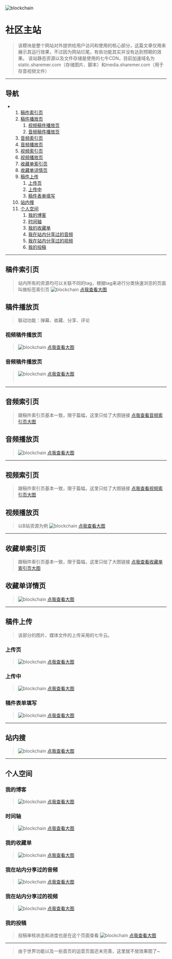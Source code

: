 ![blockchain](https://raw.githubusercontent.com/exceting/sharemer/master/business/api/master/src/main/resources/static/image/logo.png "ShareMer")
# 社区主站
>该模块是整个网站对外提供给用户访问和使用的核心部分，这篇文章仅用来展示其运行效果，不过因为网站烂尾，有些功能其实并没有达到预期的效果。
>该站静态资源以及文件存储是使用的七牛CDN，目前加速域名为static.sharemer.com（存储图片、脚本）和media.sharemer.com（用于存音视频文件）

------

## 导航

<div class="toc">
<ul>
    <li>
        <ol>
            <li>
                <a href="#稿件索引页">稿件索引页</a>
            </li>
            <li>
                <a href="#稿件播放页">稿件播放页</a>
                <ol>
                    <li><a href="#视频稿件播放页">视频稿件播放页</a></li>
                    <li><a href="#音频稿件播放页">音频稿件播放页</a></li>
                </ol>
            </li>
            <li>
              <a href="#音频索引页">音频索引页</a>
            </li>
            <li>
              <a href="#音频播放页">音频播放页</a>
            </li>
            <li>
              <a href="#视频索引页">视频索引页</a>
            </li>
            <li>
              <a href="#视频播放页">视频播放页</a>
            </li>
            <li>
              <a href="#收藏单索引页">收藏单索引页</a>
            </li>
            <li>
              <a href="#收藏单详情页">收藏单详情页</a>
            </li>
            <li>
                <a href="#稿件上传">稿件上传</a>
                <ol>
                    <li><a href="#上传页">上传页</a></li>
                    <li><a href="#上传中">上传中</a></li>
                    <li><a href="#稿件表单填写">稿件表单填写</a></li>
                </ol>
            </li>
            <li>
                <a href="#站内搜">站内搜</a>
            </li>
            <li>
                <a href="#个人空间">个人空间</a>
                <ol>
                    <li><a href="#我的博客">我的博客</a></li>
                    <li><a href="#时间轴">时间轴</a></li>
                    <li><a href="#我的收藏单">我的收藏单</a></li>
                    <li><a href="#我在站内分享过的音频">我在站内分享过的音频</a></li>
                    <li><a href="#我在站内分享过的视频">我在站内分享过的视频</a></li>
                    <li><a href="#我的投稿">我的投稿</a></li>
                </ol>
            </li>
        </ol>
    </li>
</ul>
</div>

------

## 稿件索引页
>站内所有的资源均可以关联不同的tag，根据tag来进行分类快速浏览的页面叫做标签索引页
![blockchain](https://raw.githubusercontent.com/exceting/sharemer/master/readme/archive_tag.png "稿件索引页")
<a href="https://raw.githubusercontent.com/exceting/sharemer/master/readme/archive_tag.png" target="_blank">点我查看大图</a>

## 稿件播放页
>联动功能：弹幕、收藏、分享、评论
### 视频稿件播放页
>![blockchain](https://raw.githubusercontent.com/exceting/sharemer/master/readme/archive_play.png "稿件播放页")
<a href="https://raw.githubusercontent.com/exceting/sharemer/master/readme/archive_play.png" target="_blank">点我查看大图</a>
### 音频稿件播放页
>![blockchain](https://raw.githubusercontent.com/exceting/sharemer/master/readme/archive_music_play.png "音频稿件播放页")
<a href="https://raw.githubusercontent.com/exceting/sharemer/master/readme/archive_music_play.png" target="_blank">点我查看大图</a>
<br/><br/>

------

## 音频索引页
>跟稿件索引页基本一致，限于篇幅，这里只给了大图链接
<a href="https://raw.githubusercontent.com/exceting/sharemer/master/readme/music_tag.png" target="_blank">点我查看音频索引页大图</a>
## 音频播放页
>![blockchain](https://raw.githubusercontent.com/exceting/sharemer/master/readme/music_play.png "音频播放页")
<a href="https://raw.githubusercontent.com/exceting/sharemer/master/readme/music_play.png" target="_blank">点我查看大图</a>

------

## 视频索引页
>跟稿件索引页基本一致，限于篇幅，这里只给了大图链接
<a href="https://raw.githubusercontent.com/exceting/sharemer/master/readme/video_tag.png" target="_blank">点我查看视频索引页大图</a>
## 视频播放页
>以B站资源为例
![blockchain](https://raw.githubusercontent.com/exceting/sharemer/master/readme/video_play.png "视频播放页")
<a href="https://raw.githubusercontent.com/exceting/sharemer/master/readme/video_play.png" target="_blank">点我查看大图</a>

------

## 收藏单索引页
>跟稿件索引页基本一致，限于篇幅，这里只给了大图链接
<a href="https://raw.githubusercontent.com/exceting/sharemer/master/readme/favlist_tag.png" target="_blank">点我查看收藏单索引页大图</a>
## 收藏单详情页
>![blockchain](https://raw.githubusercontent.com/exceting/sharemer/master/readme/favlist_info.png "收藏单详情页")
<a href="https://raw.githubusercontent.com/exceting/sharemer/master/readme/favlist_info.png" target="_blank">点我查看大图</a>

------

## 稿件上传
>该部分的图片、媒体文件的上传采用的七牛云。
### 上传页
>![blockchain](https://raw.githubusercontent.com/exceting/sharemer/master/readme/upload.jpg "上传页")
<a href="https://raw.githubusercontent.com/exceting/sharemer/master/readme/upload.jpg" target="_blank">点我查看大图</a>
### 上传中
>![blockchain](https://raw.githubusercontent.com/exceting/sharemer/master/readme/uploading.jpg "上传中")
<a href="https://raw.githubusercontent.com/exceting/sharemer/master/readme/uploading.jpg" target="_blank">点我查看大图</a>
### 稿件表单填写
>![blockchain](https://raw.githubusercontent.com/exceting/sharemer/master/readme/upload_form.png "稿件表单")
<a href="https://raw.githubusercontent.com/exceting/sharemer/master/readme/upload_form.png" target="_blank">点我查看大图</a>

------

## 站内搜
>![blockchain](https://raw.githubusercontent.com/exceting/sharemer/master/readme/search.png "站内搜")
<a href="https://raw.githubusercontent.com/exceting/sharemer/master/readme/search.png" target="_blank">点我查看大图</a>

------

## 个人空间
### 我的博客
>![blockchain](https://raw.githubusercontent.com/exceting/sharemer/master/readme/blog_blog.png "我的博客")
<a href="https://raw.githubusercontent.com/exceting/sharemer/master/readme/blog_blog.png" target="_blank">点我查看大图</a>
### 时间轴
>![blockchain](https://raw.githubusercontent.com/exceting/sharemer/master/readme/blog_timeline.png "时间轴")
<a href="https://raw.githubusercontent.com/exceting/sharemer/master/readme/blog_timeline.png" target="_blank">点我查看大图</a>
### 我的收藏单
>![blockchain](https://raw.githubusercontent.com/exceting/sharemer/master/readme/blog_my_fav.png "我的收藏单")
<a href="https://raw.githubusercontent.com/exceting/sharemer/master/readme/blog_my_fav.png" target="_blank">点我查看大图</a>
### 我在站内分享过的音频
>![blockchain](https://raw.githubusercontent.com/exceting/sharemer/master/readme/blog_my_music.png "我在站内分享过的音频")
<a href="https://raw.githubusercontent.com/exceting/sharemer/master/readme/blog_my_music.png" target="_blank">点我查看大图</a>
### 我在站内分享过的视频
>![blockchain](https://raw.githubusercontent.com/exceting/sharemer/master/readme/blog_my_video.png "我在站内分享过的视频")
<a href="https://raw.githubusercontent.com/exceting/sharemer/master/readme/blog_my_video.png" target="_blank">点我查看大图</a>
### 我的投稿
>投稿审核状态和进度也是在这个页面查看
![blockchain](https://raw.githubusercontent.com/exceting/sharemer/master/readme/blog_my_archive.png "我的投稿")
<a href="https://raw.githubusercontent.com/exceting/sharemer/master/readme/blog_my_archive.png" target="_blank">点我查看大图</a>

------

>由于世界功能以及一些首页的运营页面还未完善，这里就不放效果图了~
